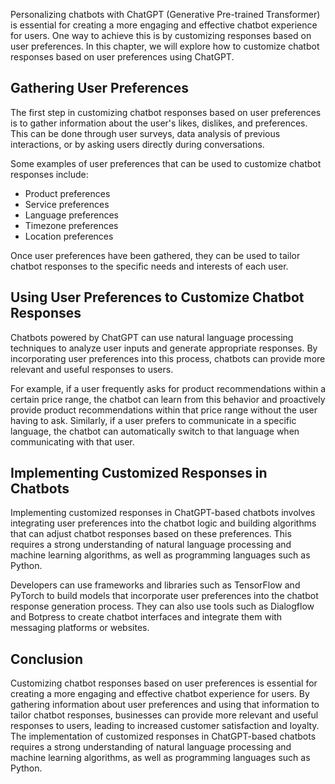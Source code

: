 
Personalizing chatbots with ChatGPT (Generative Pre-trained Transformer) is essential for creating a more engaging and effective chatbot experience for users. One way to achieve this is by customizing responses based on user preferences. In this chapter, we will explore how to customize chatbot responses based on user preferences using ChatGPT.

Gathering User Preferences
--------------------------

The first step in customizing chatbot responses based on user preferences is to gather information about the user's likes, dislikes, and preferences. This can be done through user surveys, data analysis of previous interactions, or by asking users directly during conversations.

Some examples of user preferences that can be used to customize chatbot responses include:

* Product preferences
* Service preferences
* Language preferences
* Timezone preferences
* Location preferences

Once user preferences have been gathered, they can be used to tailor chatbot responses to the specific needs and interests of each user.

Using User Preferences to Customize Chatbot Responses
-----------------------------------------------------

Chatbots powered by ChatGPT can use natural language processing techniques to analyze user inputs and generate appropriate responses. By incorporating user preferences into this process, chatbots can provide more relevant and useful responses to users.

For example, if a user frequently asks for product recommendations within a certain price range, the chatbot can learn from this behavior and proactively provide product recommendations within that price range without the user having to ask. Similarly, if a user prefers to communicate in a specific language, the chatbot can automatically switch to that language when communicating with that user.

Implementing Customized Responses in Chatbots
---------------------------------------------

Implementing customized responses in ChatGPT-based chatbots involves integrating user preferences into the chatbot logic and building algorithms that can adjust chatbot responses based on these preferences. This requires a strong understanding of natural language processing and machine learning algorithms, as well as programming languages such as Python.

Developers can use frameworks and libraries such as TensorFlow and PyTorch to build models that incorporate user preferences into the chatbot response generation process. They can also use tools such as Dialogflow and Botpress to create chatbot interfaces and integrate them with messaging platforms or websites.

Conclusion
----------

Customizing chatbot responses based on user preferences is essential for creating a more engaging and effective chatbot experience for users. By gathering information about user preferences and using that information to tailor chatbot responses, businesses can provide more relevant and useful responses to users, leading to increased customer satisfaction and loyalty. The implementation of customized responses in ChatGPT-based chatbots requires a strong understanding of natural language processing and machine learning algorithms, as well as programming languages such as Python.
